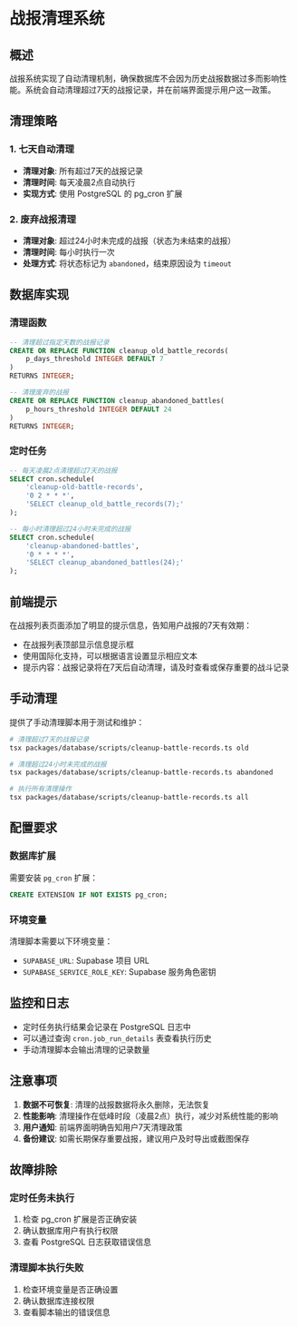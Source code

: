# 战报清理系统

## 概述

战报系统实现了自动清理机制，确保数据库不会因为历史战报数据过多而影响性能。系统会自动清理超过7天的战报记录，并在前端界面提示用户这一政策。

## 清理策略

### 1. 七天自动清理

- **清理对象**: 所有超过7天的战报记录
- **清理时间**: 每天凌晨2点自动执行
- **实现方式**: 使用 PostgreSQL 的 pg_cron 扩展

### 2. 废弃战报清理

- **清理对象**: 超过24小时未完成的战报（状态为未结束的战报）
- **清理时间**: 每小时执行一次
- **处理方式**: 将状态标记为 `abandoned`，结束原因设为 `timeout`

## 数据库实现

### 清理函数

```sql
-- 清理超过指定天数的战报记录
CREATE OR REPLACE FUNCTION cleanup_old_battle_records(
    p_days_threshold INTEGER DEFAULT 7
)
RETURNS INTEGER;

-- 清理废弃的战报
CREATE OR REPLACE FUNCTION cleanup_abandoned_battles(
    p_hours_threshold INTEGER DEFAULT 24
)
RETURNS INTEGER;
```

### 定时任务

```sql
-- 每天凌晨2点清理超过7天的战报
SELECT cron.schedule(
    'cleanup-old-battle-records',
    '0 2 * * *',
    'SELECT cleanup_old_battle_records(7);'
);

-- 每小时清理超过24小时未完成的战报
SELECT cron.schedule(
    'cleanup-abandoned-battles',
    '0 * * * *',
    'SELECT cleanup_abandoned_battles(24);'
);
```

## 前端提示

在战报列表页面添加了明显的提示信息，告知用户战报的7天有效期：

- 在战报列表顶部显示信息提示框
- 使用国际化支持，可以根据语言设置显示相应文本
- 提示内容：战报记录将在7天后自动清理，请及时查看或保存重要的战斗记录

## 手动清理

提供了手动清理脚本用于测试和维护：

```bash
# 清理超过7天的战报记录
tsx packages/database/scripts/cleanup-battle-records.ts old

# 清理超过24小时未完成的战报
tsx packages/database/scripts/cleanup-battle-records.ts abandoned

# 执行所有清理操作
tsx packages/database/scripts/cleanup-battle-records.ts all
```

## 配置要求

### 数据库扩展

需要安装 `pg_cron` 扩展：

```sql
CREATE EXTENSION IF NOT EXISTS pg_cron;
```

### 环境变量

清理脚本需要以下环境变量：

- `SUPABASE_URL`: Supabase 项目 URL
- `SUPABASE_SERVICE_ROLE_KEY`: Supabase 服务角色密钥

## 监控和日志

- 定时任务执行结果会记录在 PostgreSQL 日志中
- 可以通过查询 `cron.job_run_details` 表查看执行历史
- 手动清理脚本会输出清理的记录数量

## 注意事项

1. **数据不可恢复**: 清理的战报数据将永久删除，无法恢复
2. **性能影响**: 清理操作在低峰时段（凌晨2点）执行，减少对系统性能的影响
3. **用户通知**: 前端界面明确告知用户7天清理政策
4. **备份建议**: 如需长期保存重要战报，建议用户及时导出或截图保存

## 故障排除

### 定时任务未执行

1. 检查 pg_cron 扩展是否正确安装
2. 确认数据库用户有执行权限
3. 查看 PostgreSQL 日志获取错误信息

### 清理脚本执行失败

1. 检查环境变量是否正确设置
2. 确认数据库连接权限
3. 查看脚本输出的错误信息
